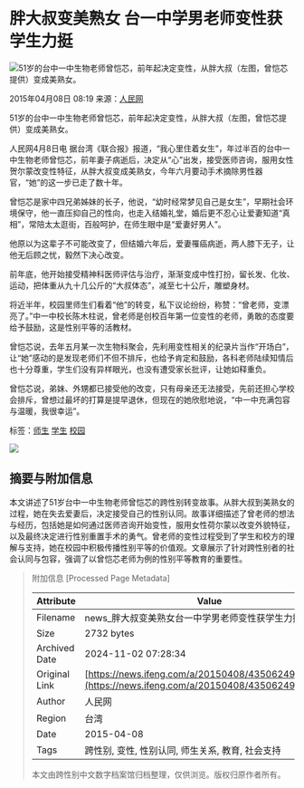 # 胖大叔变美熟女 台一中学男老师变性获学生力挺

![51岁的台中一中生物老师曾恺芯，前年起决定变性，从胖大叔（左图，曾恺芯提供）变成美熟女。](http://y0.ifengimg.com/cmpp/2015/04/08/08/15f79832-40ca-4952-91c0-c35397529774_size73_w600_h394.jpg)

2015年04月08日 08:19 来源：[人民网](http://tw.people.com.cn/n/2015/0408/c14657-26811772.html)

51岁的台中一中生物老师曾恺芯，前年起决定变性，从胖大叔（左图，曾恺芯提供）变成美熟女。

人民网4月8日电 据台湾《联合报》报道，“我心里住着女生”，年过半百的台中一中生物老师曾恺芯，前年妻子病逝后，决定从“心”出发，接受医师咨询，服用女性贺尔蒙改变性特征，从胖大叔变成美熟女，今年六月要动手术摘除男性器官，“她”的这一步已走了数十年。

曾恺芯是家中四兄弟姊妹的长子，他说，“幼时经常梦见自己是女生”，早期社会环境保守，他一直压抑自己的性向，也走入结婚礼堂，婚后更不忍心让爱妻知道“真相”，常陪太太逛街，百般呵护，在师生眼中是“爱妻好男人”。

他原以为这辈子不可能改变了，但结婚六年后，爱妻罹癌病逝，两人膝下无子，让他无后顾之忧，毅然下决心改变。

前年底，他开始接受精神科医师评估与治疗，渐渐变成中性打扮，留长发、化妆、运动，把体重从九十几公斤的“大叔体态”，减至七十公斤，雕塑身材。

将近半年，校园里师生们看着“他”的转变，私下议论纷纷，称赞：“曾老师，变漂亮了。”中一中校长陈木柱说，曾老师是创校百年第一位变性的老师，勇敢的态度要给予鼓励，这是性别平等的活教材。

曾恺芯说，去年五月某一次生物科聚会，先利用变性相关的纪录片当作“开场白”，让“她”感动的是发现老师们不但不排斥，也给予肯定和鼓励，各科老师陆续知情后也十分尊重，学生们没有异样眼光，也没有遭受家长批评，让她如释重负。

曾恺芯说，弟妹、外甥都已接受他的改变，只有母亲还无法接受，先前还担心学校会排斥，曾想过最坏的打算是提早退休，但现在的她欣慰地说，“中一中充满包容与温暖，我很幸运”。

标签：[师生](http://search.ifeng.com/sofeng/search.action?c=1&q=%E5%B8%88%E7%94%9F) [学生](http://search.ifeng.com/sofeng/search.action?c=1&q=%E5%AD%A6%E7%94%9F) [校园](http://search.ifeng.com/sofeng/search.action?c=1&q=%E6%A0%A1%E5%9B%AD) 

![](http://h2.ifengimg.com/0f56ee67a4c375c2/2013/1106/indeccode.png)

## 摘要与附加信息

<!-- tcd_abstract -->
本文讲述了51岁台中一中生物老师曾恺芯的跨性别转变故事。从胖大叔到美熟女的过程，她在失去爱妻后，决定接受自己的性别认同。故事详细描述了曾老师的想法与经历，包括她是如何通过医师咨询开始变性，服用女性荷尔蒙以改变外貌特征，以及最终决定进行性别重置手术的勇气。曾老师的变性过程受到了学生和校方的理解与支持，她在校园中积极传播性别平等的价值观。文章展示了针对跨性别者的社会认同与包容，强调了以曾恺芯老师为例的性别平等教育的重要性。
<!-- tcd_abstract_end -->

> 附加信息 [Processed Page Metadata]
>
> | Attribute       | Value                                  |
> |-----------------|----------------------------------------|
> | Filename        | news_胖大叔变美熟女台一中学男老师变性获学生力挺.md                             |
> | Size            | 2732 bytes                           |
> | Archived Date   | 2024-11-02 07:28:34                             |
> | Original Link   | [https://news.ifeng.com/a/20150408/43506249_0.shtml](https://news.ifeng.com/a/20150408/43506249_0.shtml)                       |
> | Author          | 人民网                               |
> | Region          | 台湾                               |
> | Date            | 2015-04-08                                 |
> | Tags            | 跨性别, 变性, 性别认同, 师生关系, 教育, 社会支持                                 |
>
> 本文由跨性别中文数字档案馆归档整理，仅供浏览。版权归原作者所有。
>